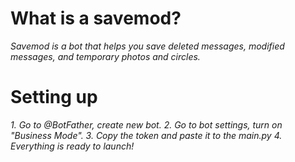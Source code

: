 # What is a savemod?
*Savemod is a bot that helps you save deleted messages, modified messages, and temporary photos and circles.*

# Setting up 
*1. Go to @BotFather, create new bot.
2. Go to bot settings, turn on "Business Mode".
3. Copy the token and paste it to the main.py
4. Everything is ready to launch!*

